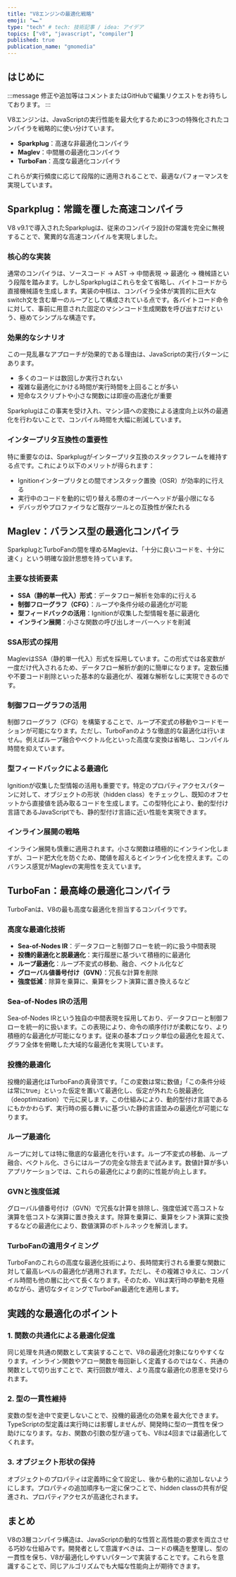 ```yaml
---
title: "V8エンジンの最適化戦略"
emoji: "🏎️"
type: "tech" # tech: 技術記事 / idea: アイデア
topics: ["v8", "javascript", "compiler"]
published: true
publication_name: "gmomedia"
---
```


## はじめに

:::message
修正や追加等はコメントまたはGitHubで編集リクエストをお待ちしております。
:::

V8エンジンは、JavaScriptの実行性能を最大化するために3つの特殊化されたコンパイラを戦略的に使い分けています。

- **Sparkplug**：高速な非最適化コンパイラ
- **Maglev**：中間層の最適化コンパイラ
- **TurboFan**：高度な最適化コンパイラ

これらが実行頻度に応じて段階的に適用されることで、最適なパフォーマンスを実現しています。

## Sparkplug：常識を覆した高速コンパイラ

V8 v9.1で導入されたSparkplugは、従来のコンパイラ設計の常識を完全に無視することで、驚異的な高速コンパイルを実現しました。

### 核心的な実装

通常のコンパイラは、ソースコード → AST → 中間表現 → 最適化 → 機械語という段階を踏みます。しかしSparkplugはこれらを全て省略し、バイトコードから直接機械語を生成します。実装の中核は、コンパイラ全体が実質的に巨大なswitch文を含む単一のループとして構成されている点です。各バイトコード命令に対して、事前に用意された固定のマシンコード生成関数を呼び出すだけという、極めてシンプルな構造です。

### 効果的なシナリオ

この一見乱暴なアプローチが効果的である理由は、JavaScriptの実行パターンにあります。

- 多くのコードは数回しか実行されない
- 複雑な最適化にかける時間が実行時間を上回ることが多い
- 短命なスクリプトや小さな関数には即座の高速化が重要

Sparkplugはこの事実を受け入れ、マシン語への変換による速度向上以外の最適化を行わないことで、コンパイル時間を大幅に削減しています。

### インタープリタ互換性の重要性

特に重要なのは、Sparkplugがインタープリタ互換のスタックフレームを維持する点です。これにより以下のメリットが得られます：

- Ignitionインタープリタとの間でオンスタック置換（OSR）が効率的に行える
- 実行中のコードを動的に切り替える際のオーバーヘッドが最小限になる
- デバッガやプロファイラなど既存ツールとの互換性が保たれる

## Maglev：バランス型の最適化コンパイラ

SparkplugとTurboFanの間を埋めるMaglevは、「十分に良いコードを、十分に速く」という明確な設計思想を持っています。

### 主要な技術要素

- **SSA（静的単一代入）形式**：データフロー解析を効率的に行える
- **制御フローグラフ（CFG）**：ループや条件分岐の最適化が可能
- **型フィードバックの活用**：Ignitionが収集した型情報を基に最適化
- **インライン展開**：小さな関数の呼び出しオーバーヘッドを削減

### SSA形式の採用

MaglevはSSA（静的単一代入）形式を採用しています。この形式では各変数が一度だけ代入されるため、データフロー解析が劇的に簡単になります。定数伝播や不要コード削除といった基本的な最適化が、複雑な解析なしに実現できるのです。

### 制御フローグラフの活用

制御フローグラフ（CFG）を構築することで、ループ不変式の移動やコードモーションが可能になります。ただし、TurboFanのような徹底的な最適化は行いません。例えばループ融合やベクトル化といった高度な変換は省略し、コンパイル時間を抑えています。

### 型フィードバックによる最適化

Ignitionが収集した型情報の活用も重要です。特定のプロパティアクセスパターンに対して、オブジェクトの形状（hidden class）をチェックし、既知のオフセットから直接値を読み取るコードを生成します。この型特化により、動的型付け言語であるJavaScriptでも、静的型付け言語に近い性能を実現できます。

### インライン展開の戦略

インライン展開も慎重に適用されます。小さな関数は積極的にインライン化しますが、コード肥大化を防ぐため、閾値を超えるとインライン化を控えます。このバランス感覚がMaglevの実用性を支えています。

## TurboFan：最高峰の最適化コンパイラ

TurboFanは、V8の最も高度な最適化を担当するコンパイラです。

### 高度な最適化技術

- **Sea-of-Nodes IR**：データフローと制御フローを統一的に扱う中間表現
- **投機的最適化と脱最適化**：実行履歴に基づいて積極的に最適化
- **ループ最適化**：ループ不変式の移動、融合、ベクトル化など
- **グローバル値番号付け（GVN）**：冗長な計算を削除
- **強度低減**：除算を乗算に、乗算をシフト演算に置き換えるなど

### Sea-of-Nodes IRの活用

Sea-of-Nodes IRという独自の中間表現を採用しており、データフローと制御フローを統一的に扱います。この表現により、命令の順序付けが柔軟になり、より積極的な最適化が可能になります。従来の基本ブロック単位の最適化を超えて、グラフ全体を俯瞰した大域的な最適化を実現しています。

### 投機的最適化

投機的最適化はTurboFanの真骨頂です。「この変数は常に数値」「この条件分岐は常にtrue」といった仮定を置いて最適化し、仮定が外れたら脱最適化（deoptimization）で元に戻します。この仕組みにより、動的型付け言語であるにもかかわらず、実行時の振る舞いに基づいた静的言語並みの最適化が可能になります。

### ループ最適化

ループに対しては特に徹底的な最適化を行います。ループ不変式の移動、ループ融合、ベクトル化、さらにはループの完全な除去まで試みます。数値計算が多いアプリケーションでは、これらの最適化により劇的に性能が向上します。

### GVNと強度低減

グローバル値番号付け（GVN）で冗長な計算を排除し、強度低減で高コストな演算を低コストな演算に置き換えます。除算を乗算に、乗算をシフト演算に変換するなどの最適化により、数値演算のボトルネックを解消します。

### TurboFanの適用タイミング

TurboFanのこれらの高度な最適化技術により、長時間実行される重要な関数に対して最高レベルの最適化が適用されます。ただし、その複雑さゆえに、コンパイル時間も他の層に比べて長くなります。そのため、V8は実行時の挙動を見極めながら、適切なタイミングでTurboFan最適化を適用します。

## 実践的な最適化のポイント

### 1. 関数の共通化による最適化促進

同じ処理を共通の関数として実装することで、V8の最適化対象になりやすくなります。インライン関数やアロー関数を毎回新しく定義するのではなく、共通の関数として切り出すことで、実行回数が増え、より高度な最適化の恩恵を受けられます。

### 2. 型の一貫性維持

変数の型を途中で変更しないことで、投機的最適化の効果を最大化できます。TypeScriptの型定義は実行時には影響しませんが、開発時に型の一貫性を保つ助けになります。なお、関数の引数の型が違っても、V8は4回までは最適化してくれます。

### 3. オブジェクト形状の保持

オブジェクトのプロパティは定義時に全て設定し、後から動的に追加しないようにします。プロパティの追加順序も一定に保つことで、hidden classの共有が促進され、プロパティアクセスが高速化されます。

## まとめ

V8の3層コンパイラ構造は、JavaScriptの動的な性質と高性能の要求を両立させる巧妙な仕組みです。開発者として意識すべきは、コードの構造を整理し、型の一貫性を保ち、V8が最適化しやすいパターンで実装することです。これらを意識することで、同じアルゴリズムでも大幅な性能向上が期待できます。
